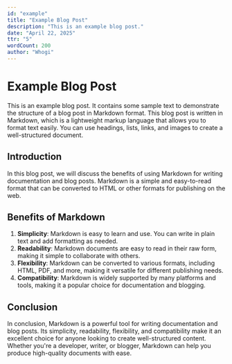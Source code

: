 ```yaml
---
id: "example"
title: "Example Blog Post"
description: "This is an example blog post."
date: "April 22, 2025"
ttr: "5"
wordCount: 200
author: "Whogi"
---
```

# Example Blog Post

This is an example blog post. It contains some sample text to demonstrate the structure of a blog post in Markdown format.
This blog post is written in Markdown, which is a lightweight markup language that allows you to format text easily. You can use headings, lists, links, and images to create a well-structured document.

## Introduction
In this blog post, we will discuss the benefits of using Markdown for writing documentation and blog posts. Markdown is a simple and easy-to-read format that can be converted to HTML or other formats for publishing on the web.

## Benefits of Markdown
1. **Simplicity**: Markdown is easy to learn and use. You can write in plain text and add formatting as needed.
2. **Readability**: Markdown documents are easy to read in their raw form, making it simple to collaborate with others.
3. **Flexibility**: Markdown can be converted to various formats, including HTML, PDF, and more, making it versatile for different publishing needs.
4. **Compatibility**: Markdown is widely supported by many platforms and tools, making it a popular choice for documentation and blogging.

## Conclusion
In conclusion, Markdown is a powerful tool for writing documentation and blog posts. Its simplicity, readability, flexibility, and compatibility make it an excellent choice for anyone looking to create well-structured content. Whether you're a developer, writer, or blogger, Markdown can help you produce high-quality documents with ease.
